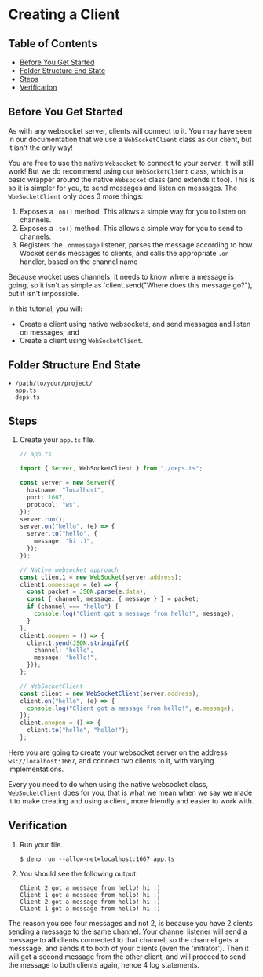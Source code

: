 # Creating a Client

## Table of Contents

- [Before You Get Started](#before-you-get-started)
- [Folder Structure End State](#folder-structure-end-state)
- [Steps](#steps)
- [Verification](#verification)

## Before You Get Started

As with any websocket server, clients will connect to it. You may have seen in
our documentation that we use a `WebSocketClient` class as our client, but it
isn't the only way!

You are free to use the native `Websocket` to connect to your server, it will
still work! But we do recommend using our `WebSocketClient` class, which is a
basic wrapper around the native `Websocket` class (and extends it too). This is
so it is simpler for you, to send messages and listen on messages. The
`WbeSocketClient` only does 3 more things:

1. Exposes a `.on()` method. This allows a simple way for you to listen on
   channels.
2. Exposes a `.to()` method. This allows a simple way for you to send to
   channels.
3. Registers the `.onmessage` listener, parses the message according to how
   Wocket sends messages to clients, and calls the appropriate `.on` handler,
   based on the channel name

Because wocket uses channels, it needs to know where a message is going, so it
isn't as simple as `client.send("Where does this message go?"), but it isn't
impossible.

In this tutorial, you will:

- Create a client using native websockets, and send messages and listen on
  messages; and
- Create a client using `WebSocketClient`.

## Folder Structure End State

```text
▾ /path/to/your/project/
  app.ts
  deps.ts
```

## Steps

1. Create your `app.ts` file.

   ```typescript
   // app.ts

   import { Server, WebSocketClient } from "./deps.ts";

   const server = new Server({
     hostname: "localhost",
     port: 1667,
     protocol: "ws",
   });
   server.run();
   server.on("hello", (e) => {
     server.to("hello", {
       message: "hi :)",
     });
   });

   // Native websocket approach
   const client1 = new WebSocket(server.address);
   client1.onmessage = (e) => {
     const packet = JSON.parse(e.data);
     const { channel, message: { message } } = packet;
     if (channel === "hello") {
       console.log("Client got a message from hello!", message);
     }
   };
   client1.onopen = () => {
     client1.send(JSON.stringify({
       channel: "hello",
       message: "hello!",
     }));
   };

   // WebSocketClient
   const client = new WebSocketClient(server.address);
   client.on("hello", (e) => {
     console.log("Client got a message from hello!", e.message);
   });
   client.onopen = () => {
     client.to("hello", "hello!");
   };
   ```

Here you are going to create your websocket server on the address
`ws://localhost:1667`, and connect two clients to it, with varying
implementations.

Every you need to do when using the native websocket class, `WebSocketClient`
does for you, that is what we mean when we say we made it to make creating and
using a client, more friendly and easier to work with.

## Verification

1. Run your file.

   ```shell
   $ deno run --allow-net=localhost:1667 app.ts
   ```

2. You should see the following output:

   ```shell
   Client 2 got a message from hello! hi :)
   Client 1 got a message from hello! hi :)
   Client 2 got a message from hello! hi :)
   Client 1 got a message from hello! hi :)
   ```

The reason you see four messages and not 2, is because you have 2 cients sending
a message to the same channel. Your channel listener will send a message to
**all** clients connected to that channel, so the channel gets a messsage, and
sends it to both of your clients (even the 'initiator'). Then it will get a
second message from the other client, and will proceed to send the message to
both clients again, hence 4 log statements.
